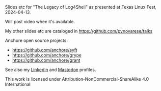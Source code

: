 Slides etc for "The Legacy of Log4Shell" as presented at Texas Linux Fest, 2024-04-13.

Will post video when it's available.

My other slides etc are cataloged in https://github.com/pvnovarese/talks

Anchore open source projects:
* https://github.com/anchore/syft
* https://github.com/anchore/grype 
* https://github.com/anchore/grant 

See also my [LinkedIn](https://www.linkedin.com/in/novarese/) and [Mastodon](https://mas.to/@pvn) profiles.

This work is licensed under Attribution-NonCommercial-ShareAlike 4.0 International
